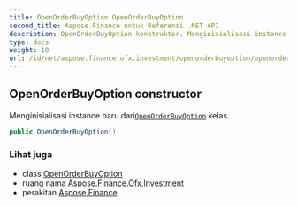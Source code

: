 ```yaml
---
title: OpenOrderBuyOption.OpenOrderBuyOption
second_title: Aspose.Finance untuk Referensi .NET API
description: OpenOrderBuyOption konstruktor. Menginisialisasi instance baru dariOpenOrderBuyOption kelas.
type: docs
weight: 10
url: /id/net/aspose.finance.ofx.investment/openorderbuyoption/openorderbuyoption/
---
```

## OpenOrderBuyOption constructor

Menginisialisasi instance baru dari[`OpenOrderBuyOption`](../) kelas.

```csharp
public OpenOrderBuyOption()
```

### Lihat juga

* class [OpenOrderBuyOption](../)
* ruang nama [Aspose.Finance.Ofx.Investment](../../openorderbuyoption/)
* perakitan [Aspose.Finance](../../../)


